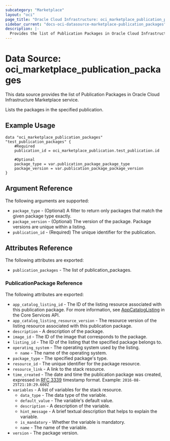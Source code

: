 ```yaml
---
subcategory: "Marketplace"
layout: "oci"
page_title: "Oracle Cloud Infrastructure: oci_marketplace_publication_packages"
sidebar_current: "docs-oci-datasource-marketplace-publication_packages"
description: |-
  Provides the list of Publication Packages in Oracle Cloud Infrastructure Marketplace service
---
```


# Data Source: oci_marketplace_publication_packages
This data source provides the list of Publication Packages in Oracle Cloud Infrastructure Marketplace service.

Lists the packages in the specified publication.

## Example Usage

```hcl
data "oci_marketplace_publication_packages" "test_publication_packages" {
	#Required
	publication_id = oci_marketplace_publication.test_publication.id

	#Optional
	package_type = var.publication_package_package_type
	package_version = var.publication_package_package_version
}
```

## Argument Reference

The following arguments are supported:

* `package_type` - (Optional) A filter to return only packages that match the given package type exactly. 
* `package_version` - (Optional) The version of the package. Package versions are unique within a listing.
* `publication_id` - (Required) The unique identifier for the publication.


## Attributes Reference

The following attributes are exported:

* `publication_packages` - The list of publication_packages.

### PublicationPackage Reference

The following attributes are exported:

* `app_catalog_listing_id` - The ID of the listing resource associated with this publication package. For more information, see [AppCatalogListing](https://docs.cloud.oracle.com/en-us/iaas/api/#/en/iaas/latest/AppCatalogListing/) in the Core Services API. 
* `app_catalog_listing_resource_version` - The resource version of the listing resource associated with this publication package.
* `description` - A description of the package.
* `image_id` - The ID of the image that corresponds to the package.
* `listing_id` - The ID of the listing that the specified package belongs to.
* `operating_system` - The operating system used by the listing.
	* `name` - The name of the operating system.
* `package_type` - The specified package's type.
* `resource_id` - The unique identifier for the package resource.
* `resource_link` - A link to the stack resource.
* `time_created` - The date and time the publication package was created, expressed in [RFC 3339](https://tools.ietf.org/html/rfc3339) timestamp format.  Example: `2016-08-25T21:10:29.600Z` 
* `variables` - A list of variables for the stack resource.
	* `data_type` - The data type of the variable.
	* `default_value` - The variable's default value.
	* `description` - A description of the variable.
	* `hint_message` - A brief textual description that helps to explain the variable.
	* `is_mandatory` - Whether the variable is mandatory.
	* `name` - The name of the variable.
* `version` - The package version.

